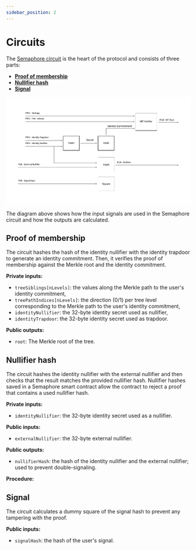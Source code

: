 ```yaml
---
sidebar_position: 2
---
```


# Circuits

The [Semaphore circuit](https://github.com/semaphore-protocol/semaphore/tree/v2.6.1/packages/circuits) is the heart of the protocol and consists of three parts:

-   [**Proof of membership**](/V2/technical-reference/circuits#proof-of-membership)
-   [**Nullifier hash**](/V2/technical-reference/circuits#nullifier-hash)
-   [**Signal**](/V2/technical-reference/circuits#signal)

![Semaphore circuit](https://github.com/semaphore-protocol/semaphore/raw/v2.6.1/packages/circuits/scheme.png)

The diagram above shows how the input signals are used in the Semaphore circuit and how the outputs are calculated.

## Proof of membership

The circuit hashes the hash of the identity nullifier with the identity trapdoor to generate an identity commitment. Then, it verifies the proof of membership against the Merkle root and the identity commitment.

**Private inputs:**

-   `treeSiblings[nLevels]`: the values along the Merkle path to the user's identity commitment,
-   `treePathIndices[nLevels]`: the direction (0/1) per tree level corresponding to the Merkle path to the user's identity commitment,
-   `identityNullifier`: the 32-byte identity secret used as nullifier,
-   `identityTrapdoor`: the 32-byte identity secret used as trapdoor.

**Public outputs:**

-   `root`: The Merkle root of the tree.

## Nullifier hash

The circuit hashes the identity nullifier with the external nullifier and then checks that the result matches the provided nullifier hash.
Nullifier hashes saved in a Semaphore smart contract allow the contract to reject a proof that contains a used nullifier hash.

**Private inputs:**

-   `identityNullifier`: the 32-byte identity secret used as a nullifier.

**Public inputs:**

-   `externalNullifier`: the 32-byte external nullifier.

**Public outputs:**

-   `nullifierHash`: the hash of the identity nullifier and the external nullifier; used to prevent double-signaling.

**Procedure:**

## Signal

The circuit calculates a dummy square of the signal hash to prevent any tampering with the proof.

**Public inputs:**

-   `signalHash`: the hash of the user's signal.
